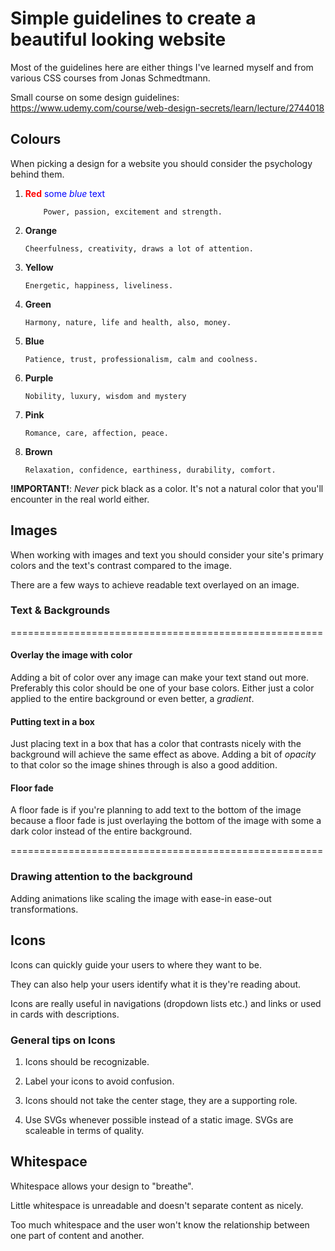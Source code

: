 # Simple guidelines to create a beautiful looking website

Most of the guidelines here are either things I've learned myself and from various CSS courses from Jonas Schmedtmann.

Small course on some design guidelines: https://www.udemy.com/course/web-design-secrets/learn/lecture/2744018

## Colours

When picking a design for a website you should consider the psychology behind them.

1.  <span style="color:red">**Red**</span>
    <span style="color:blue">some _blue_ text</span>

            Power, passion, excitement and strength.



2.  **Orange**

        Cheerfulness, creativity, draws a lot of attention.

3.  **Yellow**

        Energetic, happiness, liveliness.

4.  **Green**

        Harmony, nature, life and health, also, money.

5.  **Blue**

        Patience, trust, professionalism, calm and coolness.

6.  **Purple**

        Nobility, luxury, wisdom and mystery

7.  **Pink**

        Romance, care, affection, peace.

8.  **Brown**

        Relaxation, confidence, earthiness, durability, comfort.

**!IMPORTANT!**: _Never_ pick black as a color. It's not a natural color that you'll encounter in the real world either.

## Images

When working with images and text you should consider your site's primary colors and
the text's contrast compared to the image.

There are a few ways to achieve readable text overlayed on an image.

### Text & Backgrounds

======================================================

#### Overlay the image with color

Adding a bit of color over any image can make your text stand out more. Preferably this color should be one of your base colors.
Either just a color applied to the entire background or even better, a _gradient_.

#### Putting text in a box

Just placing text in a box that has a color that contrasts nicely with the background will achieve the same effect as above.
Adding a bit of _opacity_ to that color so the image shines through is also a good addition.

#### Floor fade

A floor fade is if you're planning to add text to the bottom of the image because a floor fade is just overlaying the bottom of the image with some a dark color instead of the entire background.

======================================================

### Drawing attention to the background

Adding animations like scaling the image with ease-in ease-out transformations.

## Icons

Icons can quickly guide your users to where they want to be.

They can also help your users identify what it is they're reading about.

Icons are really useful in navigations (dropdown lists etc.) and links or used in cards with descriptions.

### General tips on Icons

1. Icons should be recognizable.

2. Label your icons to avoid confusion.

3. Icons should not take the center stage, they are a supporting role.

4. Use SVGs whenever possible instead of a static image. SVGs are scaleable in terms of quality.

## Whitespace

Whitespace allows your design to "breathe".

Little whitespace is unreadable and doesn't separate content as nicely.

Too much whitespace and the user won't know the relationship between one part of content and another.
